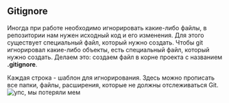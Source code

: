 ## Gitignore
 Иногда при работе необходимо игнорировать какие-либо файлы, в репозитории нам нужен исходный код и его изменения. 
 Для этого существует специальный файл, который нужно создать. 
 Чтобы git игнорировал какие-либо объекты, есть специальный файл, который нужно создать. Делаем это: создаем файл в корне проекта с названием **.gitignore**.
 
   Каждая строка - шаблон для игнорирования. Здесь можно прописать все папки, файлы, расширения, которые не должны отслеживаться Git.
  ![упс, мы потеряли мем](/tasknumber3.14/assets/r_2143359_Bqs2w.jpeg)